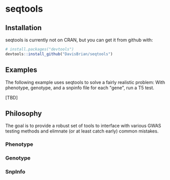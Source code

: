 # seqtools

## Installation

seqtools is currently not on CRAN, but you can get it from github with:

```R
# install.packages("devtools")
devtools::install_github("DavisBrian/seqtools")
```

## Examples

The following example uses seqtools to solve a fairly realistic problem: With phenotype, genotype, and a snpinfo file for each "gene", run a T5 test.

[TBD]


## Philosophy

The goal is to provide a robust set of tools to interface with various GWAS testing methods and elimnate (or at least catch early) common mistakes.

### Phenotype

### Genotype

### SnpInfo

